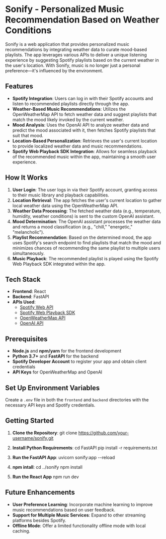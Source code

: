# Sonify - Personalized Music Recommendation Based on Weather Conditions

Sonify is a web application that provides personalized music recommendations by integrating weather data to curate mood-based playlists. The app leverages various APIs to deliver a unique listening experience by suggesting Spotify playlists based on the current weather in the user's location. With Sonify, music is no longer just a personal preference—it's influenced by the environment.

## Features

- **Spotify Integration**: Users can log in with their Spotify accounts and listen to recommended playlists directly through the app.
- **Weather-Based Music Recommendations**: Utilizes the OpenWeatherMap API to fetch weather data and suggest playlists that match the mood likely invoked by the current weather.
- **Mood Analysis**: Uses the OpenAI API to analyze weather data and predict the mood associated with it, then fetches Spotify playlists that suit that mood.
- **Location-Based Personalization**: Retrieves the user's current location to provide localized weather data and music recommendations.
- **Spotify Web Playback SDK Integration**: Allows for seamless playback of the recommended music within the app, maintaining a smooth user experience.

## How It Works

1. **User Login**: The user logs in via their Spotify account, granting access to their music library and playback capabilities.
2. **Location Retrieval**: The app fetches the user's current location to gather local weather data using the OpenWeatherMap API.
3. **Weather Data Processing**: The fetched weather data (e.g., temperature, humidity, weather conditions) is sent to the custom OpenAI assistant.
4. **Mood Determination**: The OpenAI assistant processes the weather data and returns a mood classification (e.g., "chill," "energetic," "melancholic").
5. **Playlist Recommendation**: Based on the determined mood, the app uses Spotify's search endpoint to find playlists that match the mood and minimizes chances of recommending the same playlist to multiple users simultaneously.
6. **Music Playback**: The recommended playlist is played using the Spotify Web Playback SDK integrated within the app.

## Tech Stack

- **Frontend**: React
- **Backend**: FastAPI
- **APIs Used**:
  - [Spotify Web API](https://developer.spotify.com/documentation/web-api/)
  - [Spotify Web Playback SDK](https://developer.spotify.com/documentation/web-playback-sdk/)
  - [OpenWeatherMap API](https://openweathermap.org/api)
  - [OpenAI API](https://beta.openai.com/)

## Prerequisites

- **Node.js** and **npm/yarn** for the frontend development
- **Python 3.7+** and **FastAPI** for the backend
- **Spotify Developer Account** to register your app and obtain client credentials
- **API Keys** for OpenWeatherMap and OpenAI

## Set Up Environment Variables

Create a `.env` file in both the `frontend` and `backend` directories with the necessary API keys and Spotify credentials.

## Getting Started

1. **Clone the Repository**:
   git clone https://github.com/your-username/sonify.git

2. **Install Python Requirements**:
   cd FastAPI
   pip install -r requirements.txt

3. **Run the FastAPI App**:
   uvicorn sonify:app --reload

4. **npm intall**:
   cd ../sonify
   npm install

5. **Run the React App**
   npm run dev

## Future Enhancements

- **User Preference Learning**: Incorporate machine learning to improve music recommendations based on user feedback.
- **Support for Multiple Music Services**: Expand to other streaming platforms besides Spotify.
- **Offline Mode**: Offer a limited functionality offline mode with local caching.
